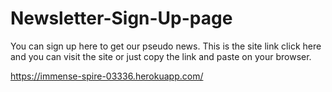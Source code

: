 # Newsletter-Sign-Up-page
You can sign up here to get our pseudo news.
This is the site link click here and you can visit the site or just copy the link and paste on your browser.

https://immense-spire-03336.herokuapp.com/

